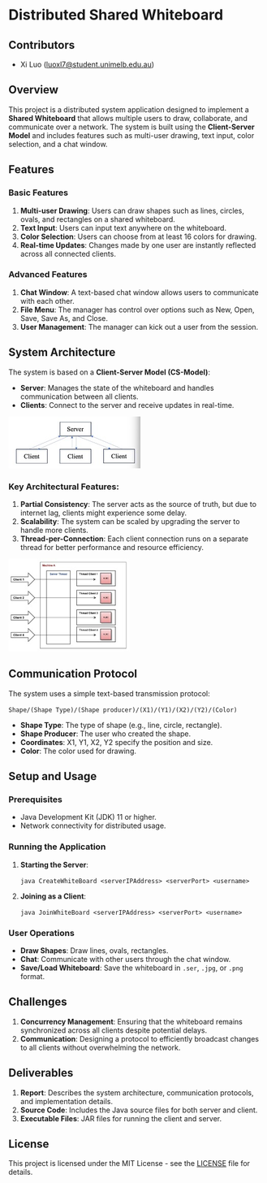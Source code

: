 # Distributed Shared Whiteboard

## Contributors
- Xi Luo (luoxl7@student.unimelb.edu.au)

## Overview
This project is a distributed system application designed to implement a **Shared Whiteboard** that allows multiple users to draw, collaborate, and communicate over a network. The system is built using the **Client-Server Model** and includes features such as multi-user drawing, text input, color selection, and a chat window.

## Features
### Basic Features
1. **Multi-user Drawing**: Users can draw shapes such as lines, circles, ovals, and rectangles on a shared whiteboard.
2. **Text Input**: Users can input text anywhere on the whiteboard.
3. **Color Selection**: Users can choose from at least 16 colors for drawing.
4. **Real-time Updates**: Changes made by one user are instantly reflected across all connected clients.

### Advanced Features
1. **Chat Window**: A text-based chat window allows users to communicate with each other.
2. **File Menu**: The manager has control over options such as New, Open, Save, Save As, and Close.
3. **User Management**: The manager can kick out a user from the session.

## System Architecture
The system is based on a **Client-Server Model (CS-Model)**:
- **Server**: Manages the state of the whiteboard and handles communication between all clients.
- **Clients**: Connect to the server and receive updates in real-time.

![Picture1](/img/Picture1.jpg)

### Key Architectural Features:
1. **Partial Consistency**: The server acts as the source of truth, but due to internet lag, clients might experience some delay.
2. **Scalability**: The system can be scaled by upgrading the server to handle more clients.
3. **Thread-per-Connection**: Each client connection runs on a separate thread for better performance and resource efficiency.

![Picture2](/img/Picture2.jpg)

## Communication Protocol
The system uses a simple text-based transmission protocol: 

 `Shape/(Shape Type)/(Shape producer)/(X1)/(Y1)/(X2)/(Y2)/(Color)`

- **Shape Type**: The type of shape (e.g., line, circle, rectangle).
- **Shape Producer**: The user who created the shape.
- **Coordinates**: X1, Y1, X2, Y2 specify the position and size.
- **Color**: The color used for drawing.

## Setup and Usage
### Prerequisites
- Java Development Kit (JDK) 11 or higher.
- Network connectivity for distributed usage.

### Running the Application
1. **Starting the Server**:  

    `java CreateWhiteBoard <serverIPAddress> <serverPort> <username>`

2. **Joining as a Client**:  

    `java JoinWhiteBoard <serverIPAddress> <serverPort> <username>`


### User Operations
- **Draw Shapes**: Draw lines, ovals, rectangles.
- **Chat**: Communicate with other users through the chat window.
- **Save/Load Whiteboard**: Save the whiteboard in `.ser`, `.jpg`, or `.png` format.

## Challenges
1. **Concurrency Management**: Ensuring that the whiteboard remains synchronized across all clients despite potential delays.
2. **Communication**: Designing a protocol to efficiently broadcast changes to all clients without overwhelming the network.

## Deliverables
1. **Report**: Describes the system architecture, communication protocols, and implementation details.
2. **Source Code**: Includes the Java source files for both server and client.
3. **Executable Files**: JAR files for running the client and server.

## License
This project is licensed under the MIT License - see the [LICENSE](LICENSE) file for details.
